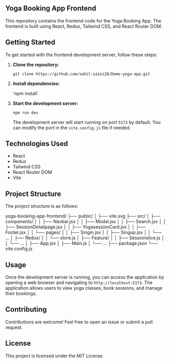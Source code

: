 ## Yoga Booking App Frontend

This repository contains the frontend code for the Yoga Booking App. The frontend is built using React, Redux, Tailwind CSS, and React Router DOM.

## Getting Started

To get started with the frontend development server, follow these steps:

1. **Clone the repository:**

   `git clone https://github.com/sahil-saini28/Demo-yoga-app.git`

2. **Install dependencies:**

   'npm install`

3. **Start the development server:**

   `npm run dev`

   The development server will start running on port `5173` by default. You can modify the port in the `vite.config.js` file if needed.

## Technologies Used

- React
- Redux
- Tailwind CSS
- React Router DOM
- Vite

## Project Structure

The project structure is as follows:

yoga-booking-app-frontend/
├── public/
│ ├── vite.svg
├── src/
│ ├── components/
│ │ ├── Navbar.jsx
│ │ ├── Modal.jsx
│ │ ├── Search.jsx
│ │ ├── SessionDetailpage.jsx
│ │ ├── YogasessionCard.jsx
│ │ ├── Footer.jsx
│ │ └── pages/
│ │ ├── Singin.jsx
│ │ ├── Singup.jsx
│ │ └── ...
│ ├── Redux/
│ │ └── store.js
│ ├── Feature/
│ │ ├── Sessionslice.js
│ │ └── ...
│ ├── App.jsx
│ ├── Main.js
│ └── ...
├── package.json
└── vite.config.js

## Usage

Once the development server is running, you can access the application by opening a web browser and navigating to `http://localhost:5173`. The application allows users to view yoga classes, book sessions, and manage their bookings.

## Contributing

Contributions are welcome! Feel free to open an issue or submit a pull request.

## License

This project is licensed under the MIT License.
